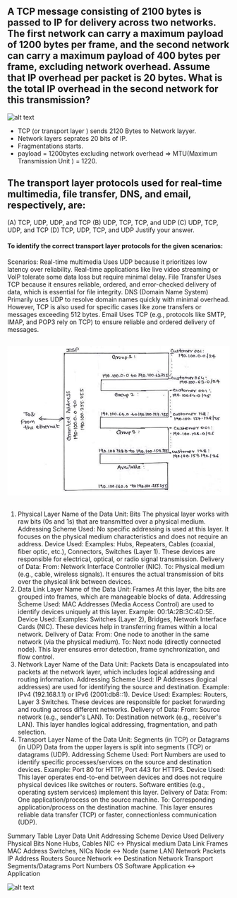 ##  A TCP message consisting of 2100 bytes is passed to IP for delivery across two networks. The first network can carry a maximum payload of 1200 bytes per frame, and the second network can carry a maximum payload of 400 bytes per frame, excluding network overhead. Assume that IP overhead per packet is 20 bytes. What is the total IP overhead in the second network for this transmission?

![alt text](<Screenshot 2024-12-06 at 12.46.21 AM.png>)

- TCP (or transport layer ) sends 2120 Bytes to Network layyer.
-  Network layers seprates 20 bits of IP.
- Fragmentations starts.
- payload = 1200bytes excluding network overhead  => MTU(Maximum Transmission Unit ) = 1220.

## The transport layer protocols used for real-time multimedia, file transfer, DNS, and email, respectively, are:
(A) TCP, UDP, UDP, and TCP
(B) UDP, TCP, TCP, and UDP
(C) UDP, TCP, UDP, and TCP
(D) TCP, UDP, TCP, and UDP
Justify your answer.

#### To identify the correct transport layer protocols for the given scenarios:

Scenarios:
Real-time multimedia
Uses UDP because it prioritizes low latency over reliability. Real-time applications like live video streaming or VoIP tolerate some data loss but require minimal delay.
File Transfer
Uses TCP because it ensures reliable, ordered, and error-checked delivery of data, which is essential for file integrity.
DNS (Domain Name System)
Primarily uses UDP to resolve domain names quickly with minimal overhead. However, TCP is also used for specific cases like zone transfers or messages exceeding 512 bytes.
Email
Uses TCP (e.g., protocols like SMTP, IMAP, and POP3 rely on TCP) to ensure reliable and ordered delivery of messages.


## 
![alt text](image.png)

##
1. Physical Layer
Name of the Data Unit: Bits
The physical layer works with raw bits (0s and 1s) that are transmitted over a physical medium.
Addressing Scheme Used:
No specific addressing is used at this layer.
It focuses on the physical medium characteristics and does not require an address.
Device Used:
Examples: Hubs, Repeaters, Cables (coaxial, fiber optic, etc.), Connectors, Switches (Layer 1).
These devices are responsible for electrical, optical, or radio signal transmission.
Delivery of Data:
From: Network Interface Controller (NIC).
To: Physical medium (e.g., cable, wireless signals).
It ensures the actual transmission of bits over the physical link between devices.
2. Data Link Layer
Name of the Data Unit: Frames
At this layer, the bits are grouped into frames, which are manageable blocks of data.
Addressing Scheme Used:
MAC Addresses (Media Access Control) are used to identify devices uniquely at this layer.
Example: 00:1A:2B:3C:4D:5E.
Device Used:
Examples: Switches (Layer 2), Bridges, Network Interface Cards (NIC).
These devices help in transferring frames within a local network.
Delivery of Data:
From: One node to another in the same network (via the physical medium).
To: Next node (directly connected node).
This layer ensures error detection, frame synchronization, and flow control.
3. Network Layer
Name of the Data Unit: Packets
Data is encapsulated into packets at the network layer, which includes logical addressing and routing information.
Addressing Scheme Used:
IP Addresses (logical addresses) are used for identifying the source and destination.
Example: IPv4 (192.168.1.1) or IPv6 (2001:db8::1).
Device Used:
Examples: Routers, Layer 3 Switches.
These devices are responsible for packet forwarding and routing across different networks.
Delivery of Data:
From: Source network (e.g., sender's LAN).
To: Destination network (e.g., receiver's LAN).
This layer handles logical addressing, fragmentation, and path selection.
4. Transport Layer
Name of the Data Unit: Segments (in TCP) or Datagrams (in UDP)
Data from the upper layers is split into segments (TCP) or datagrams (UDP).
Addressing Scheme Used:
Port Numbers are used to identify specific processes/services on the source and destination devices.
Example: Port 80 for HTTP, Port 443 for HTTPS.
Device Used:
This layer operates end-to-end between devices and does not require physical devices like switches or routers.
Software entities (e.g., operating system services) implement this layer.
Delivery of Data:
From: One application/process on the source machine.
To: Corresponding application/process on the destination machine.
This layer ensures reliable data transfer (TCP) or faster, connectionless communication (UDP).


Summary Table
Layer	Data Unit	Addressing Scheme	Device Used	Delivery
Physical	Bits	None	Hubs, Cables	NIC ↔ Physical medium
Data Link	Frames	MAC Address	Switches, NICs	Node ↔ Node (same LAN)
Network	Packets	IP Address	Routers	Source Network ↔ Destination Network
Transport	Segments/Datagrams	Port Numbers	OS Software	Application ↔ Application


![alt text](<Screenshot 2024-12-06 at 1.35.44 AM.png>)
